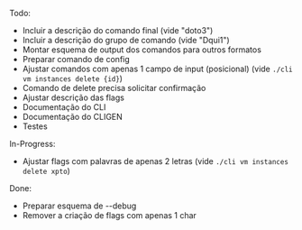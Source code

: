 Todo:

- Incluir a descrição do comando final (vide "doto3")
- Incluir a descrição do grupo de comando (vide "Dqui1")
- Montar esquema de output dos comandos para outros formatos
- Preparar comando de config
- Ajustar comandos com apenas 1 campo de input (posicional) (vide `./cli vm instances delete {id}`)
- Comando de delete precisa solicitar confirmação
- Ajustar descrição das flags
- Documentação do CLI
- Documentação do CLIGEN
- Testes 

In-Progress:
- Ajustar flags com palavras de apenas 2 letras (vide `./cli vm instances delete xpto`)


Done:
- Preparar esquema de --debug
- Remover a criação de flags com apenas 1 char